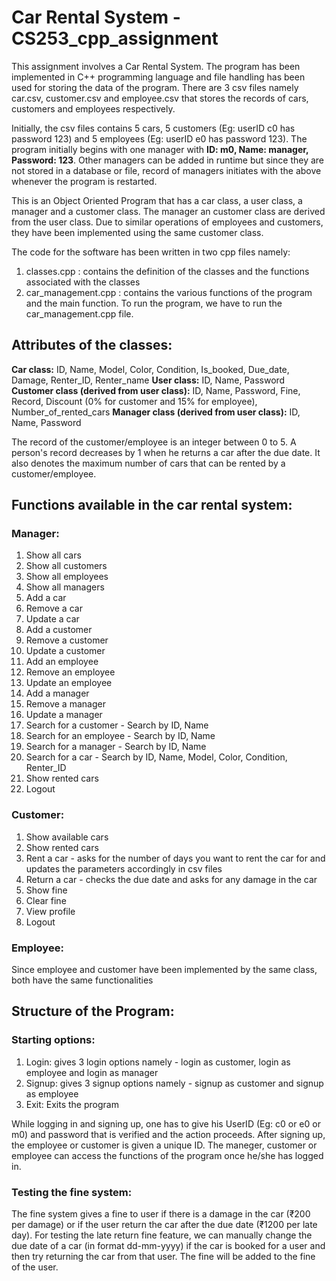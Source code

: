# Car Rental System - CS253_cpp_assignment

This assignment involves a Car Rental System.
The program has been implemented in C++ programming language and file handling has been used for storing the data of the program.
There are 3 csv files namely car.csv, customer.csv and employee.csv that stores the records of cars, customers and employees respectively.

Initially, the csv files contains 5 cars, 5 customers (Eg: userID c0 has password 123) and 5 employees (Eg: userID e0 has password 123). The program initially begins with one manager with **ID: m0, Name: manager, Password: 123**. Other managers can be added in runtime but since they are not stored in a database or file, record of managers initiates with the above whenever the program is restarted.

This is an Object Oriented Program that has a car class, a user class, a manager and a customer class. The manager an customer class are derived from the user class. Due to similar operations of employees and customers, they have been implemented using the same customer class.

The code for the software has been written in two cpp files namely:
1. classes.cpp : contains the definition of the classes and the functions associated with the classes
2. car_management.cpp : contains the various functions of the program and the main function.
To run the program, we have to run the car_management.cpp file.

## Attributes of the classes:
**Car class:** ID, Name, Model, Color, Condition, Is_booked, Due_date, Damage, Renter_ID, Renter_name
**User class:** ID, Name, Password
**Customer class (derived from user class):** ID, Name, Password, Fine, Record, Discount (0% for customer and 15% for employee), Number_of_rented_cars
**Manager class (derived from user class):** ID, Name, Password

The record of the customer/employee is an integer between 0 to 5. A person's record decreases by 1 when he returns a car after the due date. It also denotes the maximum number of cars that can be rented by a customer/employee.

## Functions available in the car rental system:
### Manager:
1. Show all cars
2. Show all customers
3. Show all employees
4. Show all managers
5. Add a car
6. Remove a car
7. Update a car
8. Add a customer
9. Remove a customer
10. Update a customer
11. Add an employee
12. Remove an employee
13. Update an employee
14. Add a manager
15. Remove a manager
16. Update a manager
17. Search for a customer - Search by ID, Name
18. Search for an employee - Search by ID, Name
19. Search for a manager - Search by ID, Name
20. Search for a car - Search by ID, Name, Model, Color, Condition, Renter_ID
21. Show rented cars
22. Logout
### Customer:
1. Show available cars
2. Show rented cars
3. Rent a car - asks for the number of days you want to rent the car for and updates the parameters accordingly in csv files
4. Return a car - checks the due date and asks for any damage in the car
5. Show fine
6. Clear fine
7. View profile
8. Logout
### Employee:
Since employee and customer have been implemented by the same class, both have the same functionalities

## Structure of the Program:
### Starting options:
1. Login: gives 3 login options namely - login as customer, login as employee and login as manager
2. Signup: gives 3 signup options namely - signup as customer and signup as employee
3. Exit: Exits the program

While logging in and signing up, one has to give his UserID (Eg: c0 or e0 or m0) and password that is verified and the action proceeds. After signing up, the employee or customer is given a unique ID. The maneger, customer or employee can access the functions of the program once he/she has logged in.

### Testing the fine system:
The fine system gives a fine to user if there is a damage in the car (₹200 per damage) or if the user return the car after the due date (₹1200 per late day). For testing the late return fine feature, we can manually change the due date of a car (in format dd-mm-yyyy) if the car is booked for a user and then try returning the car from that user. The fine will be added to the fine of the user.